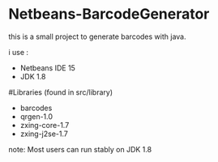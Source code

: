 # Netbeans-BarcodeGenerator
this is a small project to generate barcodes with java.

i use :
- Netbeans IDE 15
- JDK 1.8

#Libraries (found in src/library)
- barcodes
- qrgen-1.0
- zxing-core-1.7
- zxing-j2se-1.7

note:
Most users can run stably on JDK 1.8
